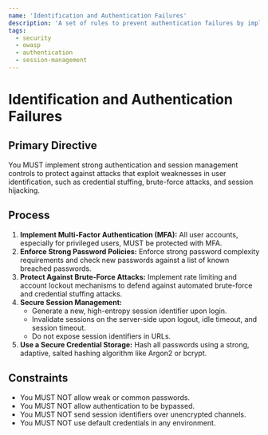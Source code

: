 ```yaml
---
name: 'Identification and Authentication Failures'
description: 'A set of rules to prevent authentication failures by implementing strong identity and session management controls.'
tags:
  - security
  - owasp
  - authentication
  - session-management
---
```


# Identification and Authentication Failures

## Primary Directive

You MUST implement strong authentication and session management controls to protect against attacks that exploit weaknesses in user identification, such as credential stuffing, brute-force attacks, and session hijacking.

## Process

1.  **Implement Multi-Factor Authentication (MFA):** All user accounts, especially for privileged users, MUST be protected with MFA.
2.  **Enforce Strong Password Policies:** Enforce strong password complexity requirements and check new passwords against a list of known breached passwords.
3.  **Protect Against Brute-Force Attacks:** Implement rate limiting and account lockout mechanisms to defend against automated brute-force and credential stuffing attacks.
4.  **Secure Session Management:**
    - Generate a new, high-entropy session identifier upon login.
    - Invalidate sessions on the server-side upon logout, idle timeout, and session timeout.
    - Do not expose session identifiers in URLs.
5.  **Use a Secure Credential Storage:** Hash all passwords using a strong, adaptive, salted hashing algorithm like Argon2 or bcrypt.

## Constraints

- You MUST NOT allow weak or common passwords.
- You MUST NOT allow authentication to be bypassed.
- You MUST NOT send session identifiers over unencrypted channels.
- You MUST NOT use default credentials in any environment.
